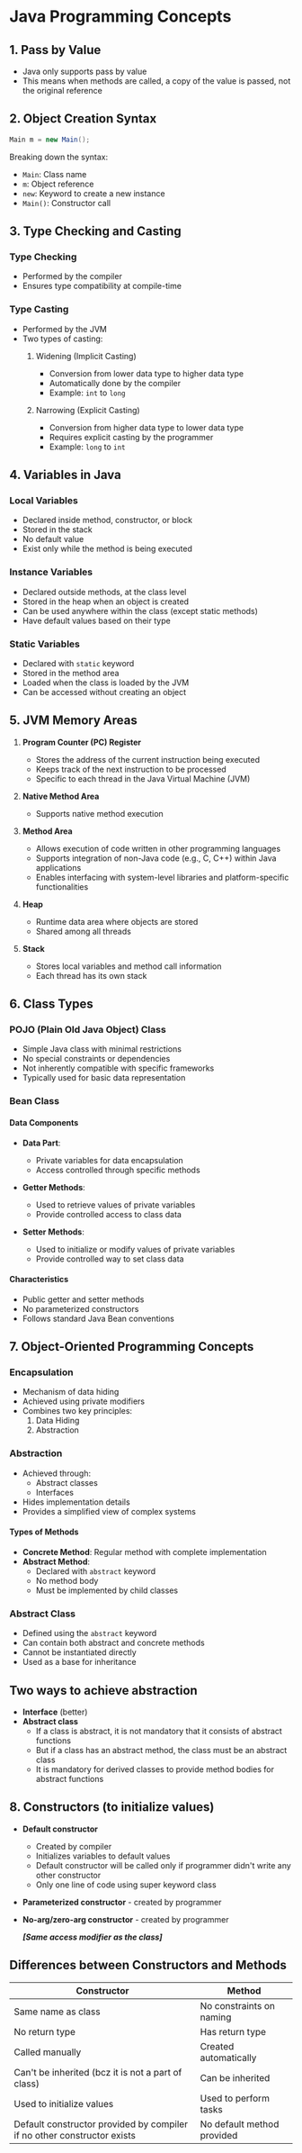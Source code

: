 # Java Programming Concepts

## 1. Pass by Value
- Java only supports pass by value
- This means when methods are called, a copy of the value is passed, not the original reference

## 2. Object Creation Syntax
```java
Main m = new Main();
```
Breaking down the syntax:
- `Main`: Class name
- `m`: Object reference
- `new`: Keyword to create a new instance
- `Main()`: Constructor call

## 3. Type Checking and Casting
### Type Checking
- Performed by the compiler
- Ensures type compatibility at compile-time

### Type Casting
- Performed by the JVM
- Two types of casting:
    1. Widening (Implicit Casting)
        - Conversion from lower data type to higher data type
        - Automatically done by the compiler
        - Example: `int` to `long`

    2. Narrowing (Explicit Casting)
        - Conversion from higher data type to lower data type
        - Requires explicit casting by the programmer
        - Example: `long` to `int`

## 4. Variables in Java

### Local Variables
- Declared inside method, constructor, or block
- Stored in the stack
- No default value
- Exist only while the method is being executed

### Instance Variables
- Declared outside methods, at the class level
- Stored in the heap when an object is created
- Can be used anywhere within the class (except static methods)
- Have default values based on their type

### Static Variables
- Declared with `static` keyword
- Stored in the method area
- Loaded when the class is loaded by the JVM
- Can be accessed without creating an object

## 5. JVM Memory Areas
1. **Program Counter (PC) Register**
    - Stores the address of the current instruction being executed
    - Keeps track of the next instruction to be processed
    - Specific to each thread in the Java Virtual Machine (JVM)

2. **Native Method Area**
    - Supports native method execution

3. **Method Area**
    - Allows execution of code written in other programming languages
    - Supports integration of non-Java code (e.g., C, C++) within Java applications
    - Enables interfacing with system-level libraries and platform-specific functionalities


4. **Heap**
    - Runtime data area where objects are stored
    - Shared among all threads

5. **Stack**
    - Stores local variables and method call information
    - Each thread has its own stack

## 6. Class Types

### POJO (Plain Old Java Object) Class
- Simple Java class with minimal restrictions
- No special constraints or dependencies
- Not inherently compatible with specific frameworks
- Typically used for basic data representation

### Bean Class
#### Data Components
- **Data Part**:
    - Private variables for data encapsulation
    - Access controlled through specific methods

- **Getter Methods**:
    - Used to retrieve values of private variables
    - Provide controlled access to class data

- **Setter Methods**:
    - Used to initialize or modify values of private variables
    - Provide controlled way to set class data

#### Characteristics
- Public getter and setter methods
- No parameterized constructors
- Follows standard Java Bean conventions

## 7. Object-Oriented Programming Concepts

### Encapsulation
- Mechanism of data hiding
- Achieved using private modifiers
- Combines two key principles:
    1. Data Hiding
    2. Abstraction

### Abstraction
- Achieved through:
    - Abstract classes
    - Interfaces
- Hides implementation details
- Provides a simplified view of complex systems

#### Types of Methods
- **Concrete Method**: Regular method with complete implementation
- **Abstract Method**:
    - Declared with `abstract` keyword
    - No method body
    - Must be implemented by child classes

### Abstract Class
- Defined using the `abstract` keyword
- Can contain both abstract and concrete methods
- Cannot be instantiated directly
- Used as a base for inheritance

## Two ways to achieve abstraction
- **Interface** (better)
- **Abstract class**
    - If a class is abstract, it is not mandatory that it consists of abstract functions
    - But if a class has an abstract method, the class must be an abstract class
    - It is mandatory for derived classes to provide method bodies for abstract functions

## 8. Constructors (to initialize values)
- **Default constructor**
    - Created by compiler
    - Initializes variables to default values
    - Default constructor will be called only if programmer didn't write any other constructor
    - Only one line of code using super keyword
    class

- **Parameterized constructor** - created by programmer
- **No-arg/zero-arg constructor** - created by programmer

  ***[Same access modifier as the class]***

## Differences between Constructors and Methods

| Constructor                                                             | Method |
|-------------------------------------------------------------------------|--------|
| Same name as class                                                      | No constraints on naming |
| No return type                                                          | Has return type |
| Called manually                                                         | Created automatically |
| Can't be inherited (bcz it is not a part of class)                      | Can be inherited |
| Used to initialize values                                               | Used to perform tasks |
| Default constructor provided by compiler if no other constructor exists | No default method provided |